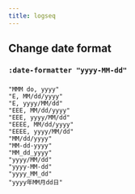 ```yaml
---
title: logseq
---
```


## Change date format
### `:date-formatter "yyyy-MM-dd"`
###
```
"MMM do, yyyy"
"E, MM/dd/yyyy"
"E, yyyy/MM/dd"
"EEE, MM/dd/yyyy"
"EEE, yyyy/MM/dd"
"EEEE, MM/dd/yyyy"
"EEEE, yyyy/MM/dd"
"MM/dd/yyyy"
"MM-dd-yyyy"
"MM_dd_yyyy"
"yyyy/MM/dd"
"yyyy-MM-dd"
"yyyy_MM_dd"
"yyyy年MM月dd日"
```
###
